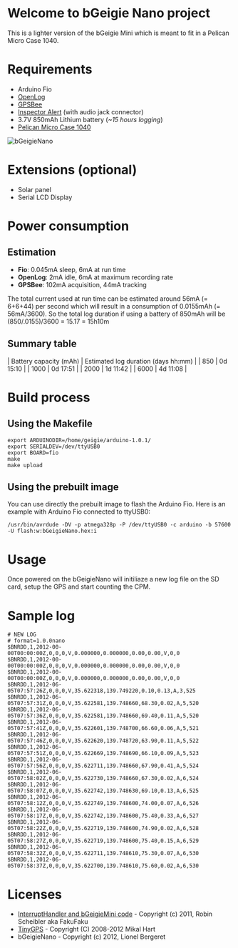 # Welcome to bGeigie Nano project

This is a lighter version of the bGeigie Mini which is meant to fit in a Pelican Micro Case 1040.

# Requirements
* Arduino Fio
* [OpenLog][1]
* [GPSBee][2]
* [Inspector Alert][3] (with audio jack connector)
* 3.7V 850mAh Lithium battery (*~15 hours logging*)
* [Pelican Micro Case 1040][4]

![bGeigieNano](https://bitbucket.org/lbergeret/bgeigienano/raw/89f6a92e662f/assembly/bGeigieNano_bb.jpg)

# Extensions (optional)
* Solar panel
* Serial LCD Display

# Power consumption

## Estimation
* **Fio**: 0.045mA sleep, 6mA at run time
* **OpenLog**: 2mA idle, 6mA at maximum recording rate
* **GPSBee**: 102mA acquisition, 44mA tracking

The total current used at run time can be estimated around 56mA (= 6+6+44) per second which will result in a consumption of 0.0155mAh (= 56mA/3600). So
the total log duration if using a battery of 850mAh will be (850/.0155)/3600 = 15.17 = 15h10m

## Summary table
|	Battery capacity (mAh)	|	Estimated log duration (days hh:mm)	|
|	850	|	0d 15:10	|
|	1000	|	0d 17:51	|
|	2000	|	1d 11:42	|
|	6000	|	4d 11:08	|

# Build process
## Using the Makefile
    export ARDUINODIR=/home/geigie/arduino-1.0.1/
    export SERIALDEV=/dev/ttyUSB0
    export BOARD=fio
    make
    make upload

## Using the prebuilt image
You can use directly the prebuilt image to flash the Arduino Fio. Here is an example with Arduino Fio connected to ttyUSB0:

    /usr/bin/avrdude -DV -p atmega328p -P /dev/ttyUSB0 -c arduino -b 57600 -U flash:w:bGeigieNano.hex:i

# Usage
Once powered on the bGeigieNano will initiliaze a new log file on the SD card, setup the GPS and start counting the CPM.

# Sample log

    # NEW LOG
    # format=1.0.0nano
    $BNRDD,1,2012-00-00T00:00:00Z,0,0,0,V,0.000000,0.000000,0.00,0.00,V,0,0
    $BNRDD,1,2012-00-00T00:00:00Z,0,0,0,V,0.000000,0.000000,0.00,0.00,V,0,0
    $BNRDD,1,2012-00-00T00:00:00Z,0,0,0,V,0.000000,0.000000,0.00,0.00,V,0,0
    $BNRDD,1,2012-06-05T07:57:26Z,0,0,0,V,35.622318,139.749220,0.10,0.13,A,3,525
    $BNRDD,1,2012-06-05T07:57:31Z,0,0,0,V,35.622581,139.748660,68.30,0.02,A,5,520
    $BNRDD,1,2012-06-05T07:57:36Z,0,0,0,V,35.622581,139.748660,69.40,0.11,A,5,520
    $BNRDD,1,2012-06-05T07:57:41Z,0,0,0,V,35.622601,139.748700,66.60,0.06,A,5,521
    $BNRDD,1,2012-06-05T07:57:46Z,0,0,0,V,35.622620,139.748720,63.90,0.11,A,5,522
    $BNRDD,1,2012-06-05T07:57:51Z,0,0,0,V,35.622669,139.748690,66.10,0.09,A,5,523
    $BNRDD,1,2012-06-05T07:57:56Z,0,0,0,V,35.622711,139.748660,67.90,0.41,A,5,524
    $BNRDD,1,2012-06-05T07:58:02Z,0,0,0,V,35.622730,139.748660,67.30,0.02,A,6,524
    $BNRDD,1,2012-06-05T07:58:07Z,0,0,0,V,35.622742,139.748630,69.10,0.13,A,6,525
    $BNRDD,1,2012-06-05T07:58:12Z,0,0,0,V,35.622749,139.748600,74.00,0.07,A,6,526
    $BNRDD,1,2012-06-05T07:58:17Z,0,0,0,V,35.622742,139.748600,75.40,0.33,A,6,527
    $BNRDD,1,2012-06-05T07:58:22Z,0,0,0,V,35.622719,139.748600,74.90,0.02,A,6,528
    $BNRDD,1,2012-06-05T07:58:27Z,0,0,0,V,35.622719,139.748600,75.40,0.15,A,6,529
    $BNRDD,1,2012-06-05T07:58:32Z,0,0,0,V,35.622711,139.748610,75.30,0.07,A,6,530
    $BNRDD,1,2012-06-05T07:58:37Z,0,0,0,V,35.622700,139.748610,75.60,0.02,A,6,530

# Licenses
 * [InterruptHandler and bGeigieMini code][5] - Copyright (c) 2011, Robin Scheibler aka FakuFaku
 * [TinyGPS][6] - Copyright (C) 2008-2012 Mikal Hart
 * bGeigieNano - Copyright (c) 2012, Lionel Bergeret


  [1]: https://github.com/sparkfun/OpenLog "OpenLog"
  [2]: http://www.seeedstudio.com/wiki/GPS_Bee_kit_%28with_Mini_Embedded_Antenna%29 "GPSBee"
  [3]: http://medcom.com/products/inspector-alert "Inspector Alert"
  [4]: http://pelican.com/cases_detail.php?Case=1040 "Pelican Micro Case 1040"
  [5]: https://github.com/fakufaku/SafecastBGeigie-firmware "SafecastBGeigie-firmware"
  [6]: http://arduiniana.org/libraries/tinygps/ "TinyGPS"
